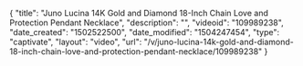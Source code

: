 {
    "title": "Juno Lucina 14K Gold and Diamond 18-Inch Chain Love and Protection Pendant Necklace",
    "description": "",
    "videoid": "109989238",
    "date_created": "1502522500",
    "date_modified": "1504247454",
    "type": "captivate",
    "layout": "video",
    "url": "\/v\/juno-lucina-14k-gold-and-diamond-18-inch-chain-love-and-protection-pendant-necklace\/109989238"
}